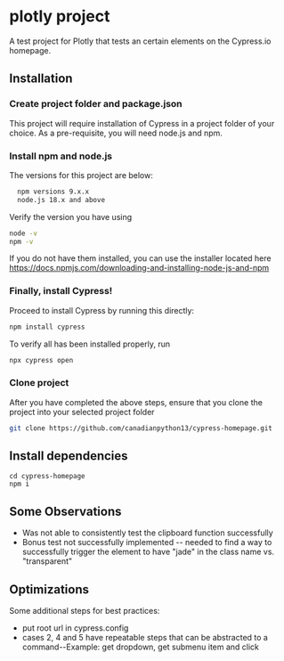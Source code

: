 

# plotly project

A test project for Plotly that tests an certain elements on the Cypress.io homepage.


## Installation

### Create project folder and package.json

This project will require installation of Cypress in a project folder of your choice. As a pre-requisite, you will need node.js and npm. 

### Install npm and node.js

The versions for this project are below:

```bash
  npm versions 9.x.x
  node.js 18.x and above
```

Verify the version you have using 
```bash 
node -v
npm -v
```
If you do not have them installed, you can use the installer located here https://docs.npmjs.com/downloading-and-installing-node-js-and-npm

### Finally, install Cypress!

Proceed to install Cypress by running this directly:
```bash
npm install cypress
```
To verify all has been installed properly, run 
```bash
npx cypress open
```

### Clone project

After you have completed the above steps, ensure that you clone the project into your selected project folder

```bash
git clone https://github.com/canadianpython13/cypress-homepage.git
```

## Install dependencies 

```
cd cypress-homepage
npm i
```

## Some Observations

- Was not able to consistently test the clipboard function successfully
- Bonus test not successfully implemented -- needed to find a way to successfully trigger the element to have "jade" in the class name vs. "transparent"


## Optimizations

Some additional steps for best practices:

* put root url in cypress.config
* cases 2, 4 and 5 have repeatable steps that can be abstracted to a command--Example: get dropdown, get submenu item and click
